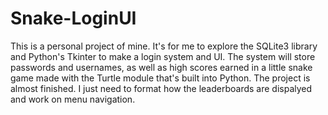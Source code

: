 # Snake-LoginUI

This is a personal project of mine. It's for me to explore the SQLite3 library and Python's Tkinter to make a login system and UI.
The system will store passwords and usernames, as well as high scores earned in a little snake game made with the Turtle module that's built into Python. The project is almost finished. I just need to format how the leaderboards are dispalyed and work on menu navigation.
